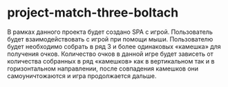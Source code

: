 # project-match-three-boltach

В рамках данного проекта будет создано SPA с игрой. Пользователь будет взаимодействовать с игрой при помощи мыши.
Пользователю будет необходимо собрать в ряд 3 и более одинаковых «камешка» для получения очков.
Количество очков в данной игре будет зависеть от количества собранных в ряд «камешков» как в вертикальном так и в горизонтальном направлении,
после совпадения камешков они самоуничтожаются и игра продолжается дальше. 
